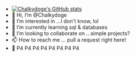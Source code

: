 - [![Chalkydoge's GitHub stats](https://github-readme-stats.vercel.app/api?username=Chalkydoge)](https://github.com/anuraghazra/github-readme-stats)
- 👋 Hi, I’m @Chalkydoge
- 👀 I’m interested in ...I don't know, lol
- 🌱 I’m currently learning sql & databases
- 💞️ I’m looking to collaborate on ...simple projects?
- 📫 How to reach me ... pull a request right here!
- 📆 P4 P4 P4 P4 P4 P4 P4 P4
<!---
Chalkydoge/Chalkydoge is a ✨ special ✨ repository because its `README.md` (this file) appears on your GitHub profile.
You can click the Preview link to take a look at your changes.
--->
